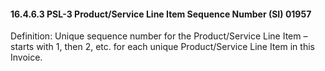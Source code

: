 #### 16.4.6.3 PSL-3 Product/Service Line Item Sequence Number (SI) 01957

Definition: Unique sequence number for the Product/Service Line Item – starts with 1, then 2, etc. for each unique Product/Service Line Item in this Invoice.

